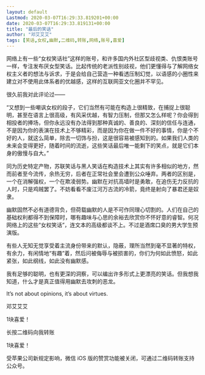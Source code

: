 ```yaml
---
layout: default
Lastmod: 2020-03-07T16:29:33.819201+00:00
date: 2020-03-07T16:29:33.819131+00:00
title: "最后的笑话"
author: "邓艾艾艾"
tags: [笑话,女权,幽默,二维码,转账,网络,账号,喜爱]
---
```


  

网络上有一些“女权笑话社”这样的账号，和许多国内外社区型歧视类、仇恨类账号一样，专注发布厌女型笑话。比起传统的老派性别歧视，他们更懂得与了解网络女权主义者的想法与诉求，于是会给自己营造一种看透压制幻觉，以语感的小圈性来建立对不使用此体系者的优越感，这样的互联网亚文化圈并不罕见。

  

很久前我对此评论过——

  

“又想到一些嘲讽女权的段子，它们当然有可能在构造上很精致，在捕捉上很聪明，甚至在语言上很高级，有风采优越，有智力压制，但那又怎么样呢？你会得到相投者的捧场，但你永远没有办法得到那种真诚的、善良的、深刻的信任与连通，不是因为你的表演在技术上不够精彩，而是因为你在做一件不好的事情，你是个不好的人，就这么简单，除去一切饰与扮，这是很容易被感知到的。如果我们人类的未来会变得更好，随着时间的流逝，这些笑话最后唯一能剩下的笑点，就是它们本身的傲慢与自大。”

  

同为历史特定产物，苏联笑话与黑人笑话在构造技术上其实有许多相似的地方，然而前者至今流传，余热无穷，后者在正常社会里会遭到公众唾弃。两者的区别是，一个在消解强权，一个在欺凌弱势。幽默在对抗高墙时是勇敢，在追伤无力反抗的人时，只是鸡贼罢了。不妨看看不废江河万古流的冷箭，竟终是射向了暴君还是奴隶。

  

幽默固然不必有道德背负，但荷载幽默的人是不可作同理心切割的。人们在自己的基础权利都得不到保障时，哪有趣味与心思的余裕去欣赏你不怀好意的睿智。何况网络上的这些“女权笑话”，连文本的高级都谈不上。不过是酒席口臭的男大学生预演版。

  

有些人无知无觉享受着主流身份带来的默认，隐蔽，理所当然到毫不显著的特权，有余力，有闲情地“有趣”着，然后问被侮辱与被损害的，你们为何如此愤怒，如此紧张，如此纲线，如此没有幽默感。

  

我有足够的聪明，也有更深的洞察，可以编出许多形式上更漂亮的笑话。但我想我知道，什么才是真正值得用幽默去攻刺的恶龙。

  

It’s not about opinions, it’s about virtues.

邓艾艾艾

1块喜爱！

长按二维码向我转账

1块喜爱！

受苹果公司新规定影响，微信 iOS 版的赞赏功能被关闭，可通过二维码转账支持公众号。

